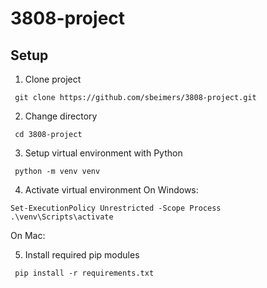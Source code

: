 # 3808-project

## Setup
1. Clone project

` git clone https://github.com/sbeimers/3808-project.git`

2. Change directory

` cd 3808-project`

3. Setup virtual environment with Python

` python -m venv venv`

4. Activate virtual environment
On Windows:

```
Set-ExecutionPolicy Unrestricted -Scope Process
.\venv\Scripts\activate
```

On Mac:

5. Install required pip modules

` pip install -r requirements.txt`